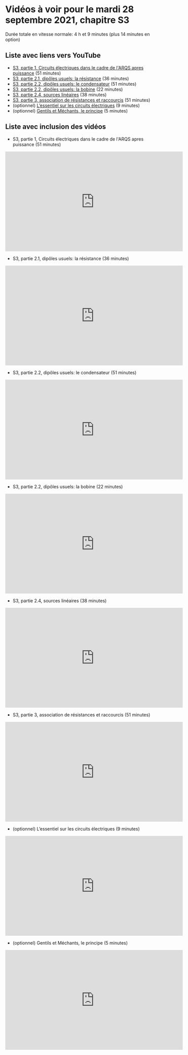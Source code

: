 
# Vidéos à voir pour le mardi 28 septembre 2021, chapitre S3

Durée totale en vitesse normale: 4 h et 9 minutes (plus 14 minutes en option)

## Liste avec liens vers YouTube

*  [S3, partie 1, Circuits électriques dans le cadre de l'ARQS apres puissance](https://youtu.be/sGN5-w9q2w0) (51 minutes)
*  [S3, partie 2.1, dipôles usuels: la résistance](https://youtu.be/c3e9ZrVHU7g) (36 minutes)
*  [S3, partie 2.2, dipôles usuels: le condensateur](https://youtu.be/MKjnF010xeM) (51 minutes)
*  [S3, partie 2.2, dipôles usuels: la bobine](https://youtu.be/O7KuqkmZhYo) (22 minutes)
*  [S3, partie 2.4, sources linéaires](https://youtu.be/Wd8ZsSGNGLo) (38 minutes)
*  [S3, partie 3, association de résistances et raccourcis](https://youtu.be/cV7ihzZdZAQ) (51 minutes)
* (optionnel) [L’essentiel sur les circuits électriques](https://youtu.be/v_-H_8wRB10) (9 minutes)
* (optionnel) [Gentils et Méchants, le principe](https://youtu.be/TR4EwaVldk8) (5 minutes)

## Liste avec inclusion des vidéos

*  S3, partie 1, Circuits électriques dans le cadre de l'ARQS apres puissance (51 minutes)

 <div style="text-align:center">
<iframe width="560" height="315" src="https://www.youtube.com/embed/sGN5-w9q2w0" title="YouTube video player" frameborder="0" allow="accelerometer; autoplay; clipboard-write; encrypted-media; gyroscope; picture-in-picture" allowfullscreen></iframe>
</div>
 

*  S3, partie 2.1, dipôles usuels: la résistance (36 minutes)

 <div style="text-align:center">
<iframe width="560" height="315" src="https://www.youtube.com/embed/c3e9ZrVHU7g" title="YouTube video player" frameborder="0" allow="accelerometer; autoplay; clipboard-write; encrypted-media; gyroscope; picture-in-picture" allowfullscreen></iframe>
</div>
 

*  S3, partie 2.2, dipôles usuels: le condensateur (51 minutes)

 <div style="text-align:center">
<iframe width="560" height="315" src="https://www.youtube.com/embed/MKjnF010xeM" title="YouTube video player" frameborder="0" allow="accelerometer; autoplay; clipboard-write; encrypted-media; gyroscope; picture-in-picture" allowfullscreen></iframe>
</div>
 

*  S3, partie 2.2, dipôles usuels: la bobine (22 minutes)

 <div style="text-align:center">
<iframe width="560" height="315" src="https://www.youtube.com/embed/O7KuqkmZhYo" title="YouTube video player" frameborder="0" allow="accelerometer; autoplay; clipboard-write; encrypted-media; gyroscope; picture-in-picture" allowfullscreen></iframe>
</div>
 

*  S3, partie 2.4, sources linéaires (38 minutes)

 <div style="text-align:center">
<iframe width="560" height="315" src="https://www.youtube.com/embed/Wd8ZsSGNGLo" title="YouTube video player" frameborder="0" allow="accelerometer; autoplay; clipboard-write; encrypted-media; gyroscope; picture-in-picture" allowfullscreen></iframe>
</div>
 

*  S3, partie 3, association de résistances et raccourcis (51 minutes)

 <div style="text-align:center">
<iframe width="560" height="315" src="https://www.youtube.com/embed/cV7ihzZdZAQ" title="YouTube video player" frameborder="0" allow="accelerometer; autoplay; clipboard-write; encrypted-media; gyroscope; picture-in-picture" allowfullscreen></iframe>
</div>
 

* (optionnel) L’essentiel sur les circuits électriques (9 minutes)

 <div style="text-align:center">
<iframe width="560" height="315" src="https://www.youtube.com/embed/v_-H_8wRB10" title="YouTube video player" frameborder="0" allow="accelerometer; autoplay; clipboard-write; encrypted-media; gyroscope; picture-in-picture" allowfullscreen></iframe>
</div>
 

* (optionnel) Gentils et Méchants, le principe (5 minutes)

 <div style="text-align:center">
<iframe width="560" height="315" src="https://www.youtube.com/embed/TR4EwaVldk8" title="YouTube video player" frameborder="0" allow="accelerometer; autoplay; clipboard-write; encrypted-media; gyroscope; picture-in-picture" allowfullscreen></iframe>
</div>
 

